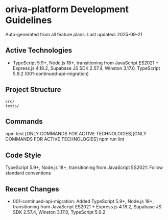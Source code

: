 # oriva-platform Development Guidelines

Auto-generated from all feature plans. Last updated: 2025-09-21

## Active Technologies
- TypeScript 5.9+, Node.js 18+, transitioning from JavaScript ES2021 + Express.js 4.18.2, Supabase JS SDK 2.57.4, Winston 3.17.0, TypeScript 5.9.2 (001-continued-api-migration)

## Project Structure
```
src/
tests/
```

## Commands
npm test [ONLY COMMANDS FOR ACTIVE TECHNOLOGIES][ONLY COMMANDS FOR ACTIVE TECHNOLOGIES] npm run lint

## Code Style
TypeScript 5.9+, Node.js 18+, transitioning from JavaScript ES2021: Follow standard conventions

## Recent Changes
- 001-continued-api-migration: Added TypeScript 5.9+, Node.js 18+, transitioning from JavaScript ES2021 + Express.js 4.18.2, Supabase JS SDK 2.57.4, Winston 3.17.0, TypeScript 5.9.2

<!-- MANUAL ADDITIONS START -->
<!-- MANUAL ADDITIONS END -->